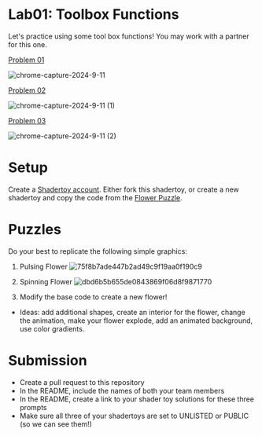# Lab01: Toolbox Functions

Let's practice using some tool box functions! You may work with a partner for this one.

[Problem 01](https://www.shadertoy.com/view/X3cGzX)  

![chrome-capture-2024-9-11](https://github.com/user-attachments/assets/a1db7b20-b3b3-4eaf-9510-ed1702eadf9a)  

[Problem 02](https://www.shadertoy.com/view/lXscDn)  

![chrome-capture-2024-9-11 (1)](https://github.com/user-attachments/assets/a7d393a0-6b7d-4f76-b420-46ef90e034b7)  

[Problem 03](https://www.shadertoy.com/view/X3XyD8)  

![chrome-capture-2024-9-11 (2)](https://github.com/user-attachments/assets/ee637ff0-35c1-4302-9d7a-f0068a63dcca)  


# Setup 

Create a [Shadertoy account](https://www.shadertoy.com/). Either fork this shadertoy, or create a new shadertoy and copy the code from the [Flower Puzzle](https://www.shadertoy.com/view/NsVBzy).

# Puzzles

Do your best to replicate the following simple graphics:

1. Pulsing Flower
![75f8b7ade447b2ad49c9f19aa0f190c9](https://user-images.githubusercontent.com/1758825/133500768-45b053c2-1885-4108-84a8-4cbf3f10318d.gif)

2. Spinning Flower
![dbd6b5b655de0843869f06d8f9871770](https://user-images.githubusercontent.com/1758825/133485625-8385c7ca-6015-4809-b8ad-3311df071889.gif)

3. Modify the base code to create a new flower!
- Ideas: add additional shapes, create an interior for the flower, change the animation, make your flower explode, add an animated background, use color gradients.

# Submission
- Create a pull request to this repository
- In the README, include the names of both your team members
- In the README, create a link to your shader toy solutions for these three prompts
- Make sure all three of your shadertoys are set to UNLISTED or PUBLIC (so we can see them!)
